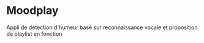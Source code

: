 # Moodplay

Appli de détection d'humeur basé sur reconnaissance vocale et proposition de playlist en fonction
